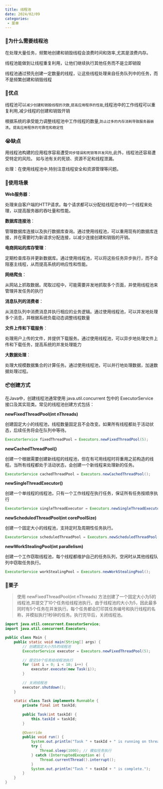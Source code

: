 ```yaml
---
title: 线程池
date: 2024/02/09
categories:
 - 菜单
---
```


### 🚤为什么需要线程池
在处理大量任务，频繁地创建和销毁线程会浪费时间和效率,尤其是浪费内存。

线程池能做到让线程重复利用，让他们继续执行其他任务而不是立即销毁

线程池通过预先创建一定数量的线程，让这些线程处理来自任务队列中的任务，而不是频繁创建和销毁线程

### 🐣优点

线程池可以`减少创建和销毁线程的次数`,`提高应用程序的性能`,线程池中的工作线程可以重复利用,减少线程的创建和销毁开销

根据系统的承受能力调整线程池中工作线程的数量,`防止过多的内存消耗导致服务器崩溃`。`提高应用程序的可靠性和稳定性`

### 😭缺点
用线程池构建的应用程序容易遭受`同步错误和死锁等并发风险`,此外，线程池还容易遭受特定的风险。
如与池有关的死锁、资源不足和线程泄漏。

处理：在使用线程池中,特别注意线程安全和资源管理等问题。

### 🔷使用场景

**Web服务器**：

处理来自客户端的HTTP请求。每个请求都可以分配给线程池中的一个线程来处理，以提高服务器的吞吐量和性能。

**数据库连接池**：

管理数据库连接以及执行数据库查询。通过使用线程池，可以重用现有的数据库连接，并在需要时为新请求分配连接，以减少连接创建和销毁的开销。

**电商网站的库存管理**：

定期检查库存并更新数据库。通过使用线程池，可以将这些任务异步执行，而不会阻塞主线程，从而提高系统的响应性和性能。

**网络爬虫**：

从网站上抓取数据。爬取过程中，可能需要并发地抓取多个页面，并使用线程池来管理并发任务的执行

**消息队列的消费者**： 

从消息队列中消费消息并执行相应的业务逻辑。通过使用线程池，可以并发地处理多个消息，并根据系统负载动态调整线程数量

**文件上传和下载服务**： 

处理用户上传的文件，并提供下载服务。通过使用线程池，可以异步地处理文件上传和下载任务，提高系统的并发处理能力

**大数据处理**：

处理大规模数据集合的计算任务。通过使用线程池，可以并行地处理数据，加速数据处理过程。


### 📦创建方式

在Java中，创建线程池通常使用 java.util.concurrent 包中的 ExecutorService 接口及其实现类。常见的线程池创建方式包括：

**newFixedThreadPool(int nThreads)**

创建固定大小的线程池，线程数量固定且不会改变。如果所有线程都处于活动状态，后续任务将会在队列中等待。

```java
ExecutorService fixedThreadPool = Executors.newFixedThreadPool(5);
```

**newCachedThreadPool()**

创建一个根据需要创建新线程的线程池，但在有可用线程时将重用之前构造的线程。当所有线程都处于活动状态，会创建一个新线程来处理新的任务。


``` java
ExecutorService cachedThreadPool = Executors.newCachedThreadPool();
```

 **newSingleThreadExecutor()**

创建一个单线程的线程池，只有一个工作线程在执行任务，保证所有任务按顺序执行

```java
ExecutorService singleThreadExecutor = Executors.newSingleThreadExecutor();
```

**newScheduledThreadPool(int corePoolSize)**

创建一个固定大小的线程池，支持定时及周期性任务执行。

```java
ExecutorService scheduledThreadPool = Executors.newScheduledThreadPool(5);
```

**newWorkStealingPool(int parallelism)**

创建一个工作窃取线程池，每个线程都维护自己的任务队列，空闲时从其他线程队列中窃取任务执行。

```java
ExecutorService workStealingPool = Executors.newWorkStealingPool();
```


### 🧠栗子

> 使用 newFixedThreadPool(int nThreads) 方法创建了一个固定大小为5的线程池,并提交了10个任务给线程池执行。由于线程池的大小为5，因此最多同时有5个任务在并发执行。每个任务都会打印其任务编号和执行线程的名称，并模拟执行1秒钟的任务。执行完毕后，关闭线程池。

```java
import java.util.concurrent.ExecutorService;
import java.util.concurrent.Executors;

public class Main {
    public static void main(String[] args) {
        // 创建固定大小为5的线程池
        ExecutorService executor = Executors.newFixedThreadPool(5);
        
        // 提交10个任务给线程池执行
        for (int i = 0; i < 10; i++) {
            executor.execute(new Task(i));
        }
        
        // 关闭线程池
        executor.shutdown();
    }
    
    static class Task implements Runnable {
        private final int taskId;
        
        public Task(int taskId) {
            this.taskId = taskId;
        }
        
        @Override
        public void run() {
            System.out.println("Task " + taskId + " is running on thread: " + Thread.currentThread().getName());
            try {
                Thread.sleep(1000); // 模拟任务执行
            } catch (InterruptedException e) {
                Thread.currentThread().interrupt();
            }
            System.out.println("Task " + taskId + " is complete.");
        }
    }
}

```


